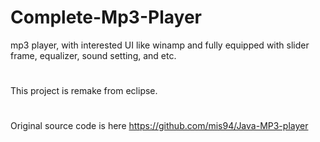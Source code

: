 # Complete-Mp3-Player
mp3 player, with interested UI like winamp and fully equipped with slider frame, equalizer, sound setting, and etc.
#
This project is remake from eclipse.
#
Original source code is here https://github.com/mis94/Java-MP3-player
